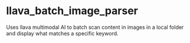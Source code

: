 # llava_batch_image_parser
Uses llava multimodal AI to batch scan content in images in a local folder and display what matches a specific keyword.
